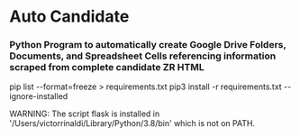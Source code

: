 # Auto Candidate

### Python Program to automatically create Google Drive Folders, Documents, and Spreadsheet Cells referencing information scraped from complete candidate ZR HTML

pip list --format=freeze > requirements.txt
pip3 install -r requirements.txt --ignore-installed

WARNING: The script flask is installed in '/Users/victorrinaldi/Library/Python/3.8/bin' which is not on PATH.
